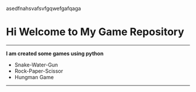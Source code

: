 asedfnahsvafsvfgqwefgafqaga

# Hi Welcome to My Game Repository
***

**I am created some games using python**
- Snake-Water-Gun
- Rock-Paper-Scissor
- Hungman Game
---

